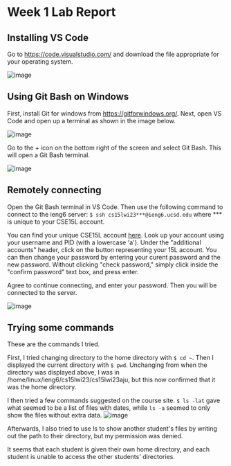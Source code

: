 # Week 1 Lab Report
## Installing VS Code
Go to https://code.visualstudio.com/ and download the file appropriate for your operating system.

![image](https://user-images.githubusercontent.com/122485081/211909937-fb38f784-9d34-4062-bda6-9337d152b361.png)

## Using Git Bash on Windows
First, install Git for windows from https://gitforwindows.org/.
Next, open VS Code and open up a terminal as shown in the image below.

![image](https://user-images.githubusercontent.com/122485081/211910261-0827dde6-0400-4291-90a5-3c70c60584b4.png)

Go to the + icon on the bottom right of the screen and select Git Bash.
This will open a Git Bash terminal.

![image](https://user-images.githubusercontent.com/122485081/211910881-6e72a634-8807-4632-8483-3cab30495b58.png)

## Remotely connecting
Open the Git Bash terminal in VS Code. Then use the following command to connect to the ieng6 server:
`$ ssh cs15lwi23***@ieng6.ucsd.edu` where *** is unique to your CSE15L account.

You can find your unique CSE15L account [here](https://sdacs.ucsd.edu/~icc/index.php). Look up your account using your username and PID (with a lowercase 'a'). Under the "additional accounts" header, click on the button representing your 15L account. You can then change your password by entering your curent password and the new password. Without clicking "check password," simply click inside the "confirm password" text box, and press enter.

Agree to continue connecting, and enter your password. Then you will be connected to the server.

![image](https://user-images.githubusercontent.com/122485081/211911943-a1ffee11-c86f-4cdd-a44b-8e03dc39e878.png)

## Trying some commands
These are the commands I tried.

First, I tried changing directory to the home directory with `$ cd ~`. Then I displayed the current directory with `$ pwd`. Unchanging from when the directory was displayed above, I was in /home/linux/ieng6/cs15lwi23/cs15lwi23aju, but this now confirmed that it was the home directory.

I then tried a few commands suggested on the course site. `$ ls -lat` gave what seemed to be a list of files with dates, while `ls -a` seemed to only show the files without extra data.
![image](https://user-images.githubusercontent.com/122485081/211912119-f7d5fb1d-535b-4761-9125-3a62e6aeb5c5.png)

Afterwards, I also tried to use ls to show another student's files by writing out the path to their directory, but my permission was denied.

It seems that each student is given their own home directory, and each student is unable to access the other students' directories.
